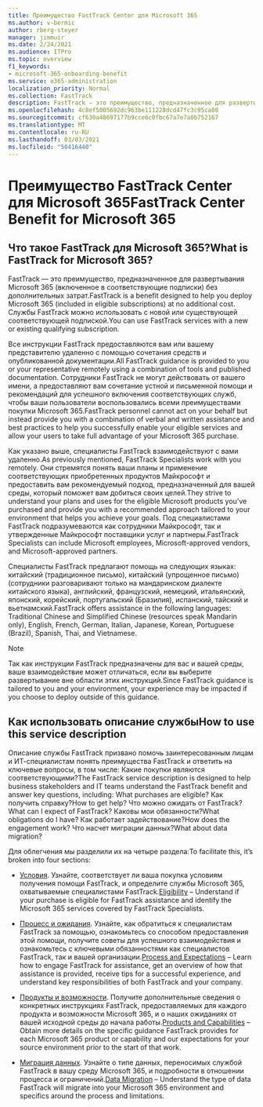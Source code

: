 ```yaml
---
title: Преимущество FastTrack Center для Microsoft 365
ms.author: v-bermic
author: rberg-steyer
manager: jimmuir
ms.date: 2/24/2021
ms.audience: ITPro
ms.topic: overview
f1_keywords:
- microsoft-365-onboarding-benefit
ms.service: o365-administration
localization_priority: Normal
ms.collection: FastTrack
description: FastTrack — это преимущество, предназначенное для развертывания Microsoft 365 (включенное в соответствующие подписки) без дополнительных затрат. Службы FastTrack можно использовать с новой или существующей соответствующей подпиской.
ms.openlocfilehash: 4c8ef5005692dc963be111228dcd47fc3c95ca08
ms.sourcegitcommit: cf630a48697177b9cce6c0fbc67a7e7a0b752167
ms.translationtype: MT
ms.contentlocale: ru-RU
ms.lasthandoff: 03/03/2021
ms.locfileid: "50416440"
---
```

# <a name="fasttrack-center-benefit-for-microsoft-365"></a><span data-ttu-id="85ce2-104">Преимущество FastTrack Center для Microsoft 365</span><span class="sxs-lookup"><span data-stu-id="85ce2-104">FastTrack Center Benefit for Microsoft 365</span></span>

## <a name="what-is-fasttrack-for-microsoft-365"></a><span data-ttu-id="85ce2-105">Что такое FastTrack для Microsoft 365?</span><span class="sxs-lookup"><span data-stu-id="85ce2-105">What is FastTrack for Microsoft 365?</span></span>

<span data-ttu-id="85ce2-106">FastTrack — это преимущество, предназначенное для развертывания Microsoft 365 (включенное в соответствующие подписки) без дополнительных затрат.</span><span class="sxs-lookup"><span data-stu-id="85ce2-106">FastTrack is a benefit designed to help you deploy Microsoft 365 (included in eligible subscriptions) at no additional cost.</span></span> <span data-ttu-id="85ce2-107">Службы FastTrack можно использовать с новой или существующей соответствующей подпиской.</span><span class="sxs-lookup"><span data-stu-id="85ce2-107">You can use FastTrack services with a new or existing qualifying subscription.</span></span>

<span data-ttu-id="85ce2-108">Все инструкции FastTrack предоставляются вам или вашему представителю удаленно с помощью сочетания средств и опубликованной документации.</span><span class="sxs-lookup"><span data-stu-id="85ce2-108">All FastTrack guidance is provided to you or your representative remotely using a combination of tools and published documentation.</span></span> <span data-ttu-id="85ce2-109">Сотрудники FastTrack не могут действовать от вашего имени, а предоставляют вам сочетание устной и письменной помощи и рекомендаций для успешного включения соответствующих служб, чтобы ваши пользователи воспользовались всеми преимуществами покупки Microsoft 365.</span><span class="sxs-lookup"><span data-stu-id="85ce2-109">FastTrack personnel cannot act on your behalf but instead provide you with a combination of verbal and written assistance and best practices to help you successfully enable your eligible services and allow your users to take full advantage of your Microsoft 365 purchase.</span></span>

<span data-ttu-id="85ce2-110">Как указано выше, специалисты FastTrack взаимодействуют с вами удаленно.</span><span class="sxs-lookup"><span data-stu-id="85ce2-110">As previously mentioned, FastTrack Specialists work with you remotely.</span></span> <span data-ttu-id="85ce2-111">Они стремятся понять ваши планы и применение соответствующих приобретенных продуктов Майкрософт и предоставить вам рекомендуемый подход, предназначенный для вашей среды, который поможет вам добиться своих целей.</span><span class="sxs-lookup"><span data-stu-id="85ce2-111">They strive to understand your plans and uses for the eligible Microsoft products you’ve purchased and provide you with a recommended approach tailored to your environment that helps you achieve your goals.</span></span> <span data-ttu-id="85ce2-112">Под специалистами FastTrack подразумеваются как сотрудники Майкрософт, так и утвержденные Майкрософт поставщики услуг и партнеры.</span><span class="sxs-lookup"><span data-stu-id="85ce2-112">FastTrack Specialists can include Microsoft employees, Microsoft-approved vendors, and Microsoft-approved partners.</span></span>

<span data-ttu-id="85ce2-113">Специалисты FastTrack предлагают помощь на следующих языках: китайский (традиционное письмо), китайский (упрощенное письмо) (сотрудники разговаривают только на мандаринском диалекте китайского языка), английский, французский, немецкий, итальянский, японский, корейский, португальский (Бразилия), испанский, тайский и вьетнамский.</span><span class="sxs-lookup"><span data-stu-id="85ce2-113">FastTrack offers assistance in the following languages: Traditional Chinese and Simplified Chinese (resources speak Mandarin only), English, French, German, Italian, Japanese, Korean, Portuguese (Brazil), Spanish, Thai, and Vietnamese.</span></span>

> [!NOTE]
> <span data-ttu-id="85ce2-114">Так как инструкции FastTrack предназначены для вас и вашей среды, ваше взаимодействие может отличаться, если вы выберите развертывание вне области этих инструкций.</span><span class="sxs-lookup"><span data-stu-id="85ce2-114">Since FastTrack guidance is tailored to you and your environment, your experience may be impacted if you choose to deploy outside of this guidance.</span></span>

## <a name="how-to-use-this-service-description"></a><span data-ttu-id="85ce2-115">Как использовать описание службы</span><span class="sxs-lookup"><span data-stu-id="85ce2-115">How to use this service description</span></span>

<span data-ttu-id="85ce2-116">Описание службы FastTrack призвано помочь заинтересованным лицам и ИТ-специалистам понять преимущества FastTrack и ответить на ключевые вопросы, в том числе: Какие покупки являются соответствующими?</span><span class="sxs-lookup"><span data-stu-id="85ce2-116">The FastTrack service description is designed to help business stakeholders and IT teams understand the FastTrack benefit and answer key questions, including: What purchases are eligible?</span></span> <span data-ttu-id="85ce2-117">Как получить справку?</span><span class="sxs-lookup"><span data-stu-id="85ce2-117">How to get help?</span></span> <span data-ttu-id="85ce2-118">Что можно ожидать от FastTrack?</span><span class="sxs-lookup"><span data-stu-id="85ce2-118">What can I expect of FastTrack?</span></span> <span data-ttu-id="85ce2-119">Каковы мои обязанности?</span><span class="sxs-lookup"><span data-stu-id="85ce2-119">What obligations do I have?</span></span> <span data-ttu-id="85ce2-120">Как работает задействование?</span><span class="sxs-lookup"><span data-stu-id="85ce2-120">How does the engagement work?</span></span> <span data-ttu-id="85ce2-121">Что насчет миграции данных?</span><span class="sxs-lookup"><span data-stu-id="85ce2-121">What about data migration?</span></span>

<span data-ttu-id="85ce2-122">Для облегчения мы разделили их на четыре раздела:</span><span class="sxs-lookup"><span data-stu-id="85ce2-122">To facilitate this, it’s broken into four sections:</span></span>

  - <span data-ttu-id="85ce2-123">[Условия](eligibility.md). Узнайте, соответствует ли ваша покупка условиям получения помощи FastTrack, и определите службы Microsoft 365, охватываемые специалистами FastTrack.</span><span class="sxs-lookup"><span data-stu-id="85ce2-123">[Eligibility](eligibility.md) – Understand if your purchase is eligible for FastTrack assistance and identify the Microsoft 365 services covered by FastTrack Specialists.</span></span>

  - <span data-ttu-id="85ce2-124">[Процесс и ожидания](process-and-expectations.md). Узнайте, как обратиться к специалистам FastTrack за помощью, ознакомьтесь со способом предоставления этой помощи, получите советы для успешного взаимодействия и ознакомьтесь с ключевыми обязанностями как специалистов FastTrack, так и вашей организации.</span><span class="sxs-lookup"><span data-stu-id="85ce2-124">[Process and Expectations](process-and-expectations.md) – Learn how to engage FastTrack for assistance, get an overview of how that assistance is provided, receive tips for a successful experience, and understand key responsibilities of both FastTrack and your company.</span></span>

  - <span data-ttu-id="85ce2-125">[Продукты и возможности](products-and-capabilities.md). Получите дополнительные сведения о конкретных инструкциях FastTrack, предоставляемых для каждого продукта и возможности Microsoft 365, и о наших ожиданиях от вашей исходной среды до начала работы.</span><span class="sxs-lookup"><span data-stu-id="85ce2-125">[Products and Capabilities](products-and-capabilities.md) – Obtain more details on the specific guidance FastTrack provides for each Microsoft 365 product or capability and our expectations for your source environment prior to the start of that work.</span></span>

  - <span data-ttu-id="85ce2-126">[Миграция данных](data-migration.md). Узнайте о типе данных, переносимых службой FastTrack в вашу среду Microsoft 365, и подробности в отношении процесса и ограничений.</span><span class="sxs-lookup"><span data-stu-id="85ce2-126">[Data Migration](data-migration.md) – Understand the type of data FastTrack will migrate into your Microsoft 365 environment and specifics around the process and limitations.</span></span>
